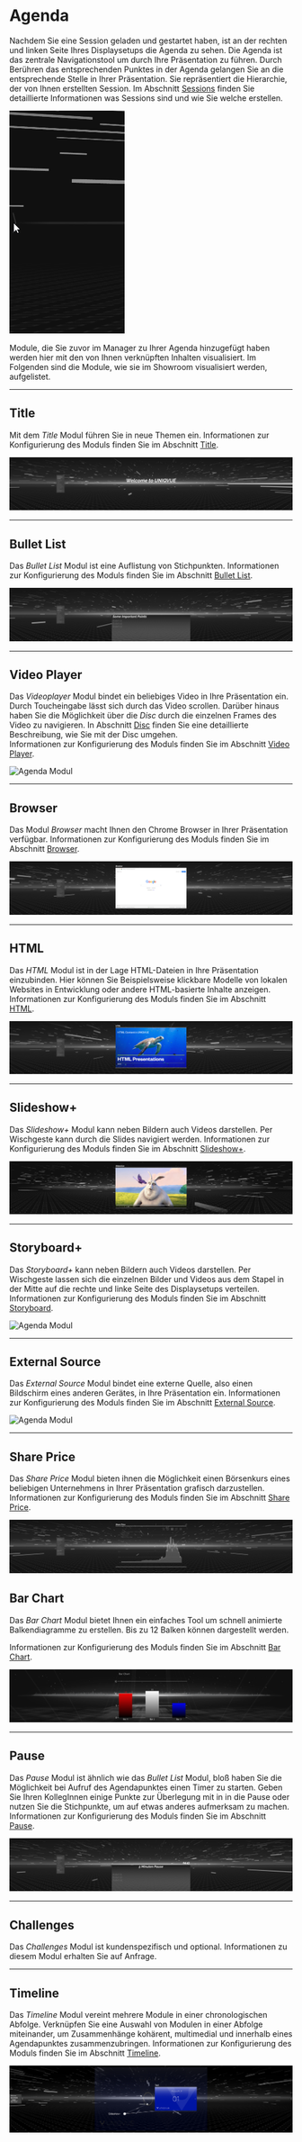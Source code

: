 # Agenda

Nachdem Sie eine Session geladen und gestartet haben, ist an der rechten und linken Seite Ihres Displaysetups die Agenda zu sehen. Die Agenda ist das zentrale Navigationstool um durch Ihre Präsentation zu führen. Durch Berühren das entsprechenden Punktes in der Agenda gelangen Sie an die entsprechende Stelle in Ihrer Präsentation. Sie repräsentiert die Hierarchie, der von Ihnen erstellten Session. Im Abschnitt [Sessions](006_sessions.md) finden Sie detaillierte Informationen was Sessions sind und wie Sie welche erstellen.

![AgendaRoadmap](img/Showroom/Disc_Gifs/Agenda_InOut.gif)

Module, die Sie zuvor im Manager zu Ihrer Agenda hinzugefügt haben werden hier mit den von Ihnen verknüpften Inhalten visualisiert. Im Folgenden sind die Module, wie sie im Showroom visualisiert werden, aufgelistet. 
***
## Title

Mit dem *Title* Modul führen Sie in neue Themen ein.
Informationen zur Konfigurierung des Moduls finden Sie im Abschnitt [Title](012_title.md).


![Agenda Modul](img/Showroom/Agenda_Headline.png)
***
## Bullet List

Das *Bullet List* Modul ist eine Auflistung von Stichpunkten.
Informationen zur Konfigurierung des Moduls finden Sie im Abschnitt [Bullet List](013_bulletlist.md).

![Agenda Modul](img/Showroom/Agenda_Bulletlist.png)
***

## Video Player

Das *Videoplayer* Modul bindet ein beliebiges Video in Ihre Präsentation ein. Durch Toucheingabe lässt sich durch das Video scrollen. Darüber hinaus haben Sie die Möglichkeit über die *Disc* durch die einzelnen Frames des Video zu navigieren. In Abschnitt [Disc](057_disc.md) finden Sie eine detaillierte Beschreibung, wie Sie mit der Disc umgehen.  
Informationen zur Konfigurierung des Moduls finden Sie im Abschnitt [Video Player](017_videoplayer.md).

![Agenda Modul](img/Showroom/Agenda_Videoplayer.png)

***
## Browser

Das Modul *Browser* macht Ihnen den Chrome Browser in Ihrer Präsentation verfügbar. 
Informationen zur Konfigurierung des Moduls finden Sie im Abschnitt [Browser](014_browser.md).

![Agenda Modul](img/Showroom/Agenda_Browser.png)

***

## HTML

Das *HTML* Modul ist in der Lage HTML-Dateien in Ihre Präsentation einzubinden. Hier können Sie Beispielsweise klickbare Modelle von lokalen Websites in Entwicklung oder andere HTML-basierte Inhalte anzeigen.
Informationen zur Konfigurierung des Moduls finden Sie im Abschnitt [HTML](015_html.md).

![Agenda Modul](img/Showroom/Agenda_HTML_2.png)
<!---
***

## Slideshow

Das *Slideshow* Modul ist eine Bildergallerie, die per Wischgeste bedient wird. 
Informationen zur Konfigurierung des Moduls finden Sie in Abschnitt Module im Abschnitt [Slideshow](Module_Manager/slideshow.md).

![Agenda Modul](../img/Showroom/Agenda_Slideshow.png)
--->
***
## Slideshow+

Das *Slideshow+* Modul kann neben Bildern auch Videos darstellen. Per Wischgeste kann durch die Slides navigiert werden. 
Informationen zur Konfigurierung des Moduls finden Sie im Abschnitt [Slideshow+](019_slideshowplus.md).

![Agenda Modul](img/Showroom/Agenda_Slideshowplus.png)
***
<!--
## Storyboard

Das *Storyboard* Modul ist ein hilfreiches Tool um Bspw. ganze Bildsequenzen auf Ihrem Displaysetup auszulegen um einen besseren Überblick zubekommen. Per Wischgeste lassen sich die einzelnen Bilder aus dem Stapel in der Mitte auf die rechte und linke Seite des Displaysetups verteilen.
Informationen zur Konfigurierung des Moduls finden Sie in Abschnitt Module im Abschnitt [Storyboard](Module_Manager/storyboard.md).

![Agenda Modul](img/Showroom/Agenda_Storyboard-1.png)
![Agenda Modul](img/Showroom/Agenda_Storyboard-2.png)
***
-->
## Storyboard+

Das *Storyboard+* kann neben Bildern auch Videos darstellen. Per Wischgeste lassen sich die einzelnen Bilder und Videos aus dem Stapel in der Mitte auf die rechte und linke Seite des Displaysetups verteilen.
Informationen zur Konfigurierung des Moduls finden Sie im Abschnitt [Storyboard](022_storyboardplus.md).

![Agenda Modul](img/Showroom/Agenda_Storyboardplus.png)
***

## External Source

Das *External Source* Modul bindet eine externe Quelle, also einen Bildschirm eines anderen Gerätes, in Ihre Präsentation ein.
Informationen zur Konfigurierung des Moduls finden Sie im Abschnitt [External Source](021_externalsource.md).

![Agenda Modul](img/Showroom/Agenda_ExternalSource.png)
***
## Share Price

Das *Share Price* Modul bieten ihnen die Möglichkeit einen Börsenkurs eines beliebigen Unternehmens in Ihrer Präsentation grafisch darzustellen.
Informationen zur Konfigurierung des Moduls finden Sie im Abschnitt [Share Price](018_shareprice.md).

![Agenda Modul](img/Showroom/Agenda_SharePrice.png)


## Bar Chart
Das *Bar Chart* Modul bietet Ihnen ein einfaches Tool um schnell animierte Balkendiagramme zu erstellen. Bis zu 12 Balken können dargestellt werden.

Informationen zur Konfigurierung des Moduls finden Sie im Abschnitt [Bar Chart](020_barchart.md).

![Agenda Modul](img/Showroom/Agenda_BarChart.png)

***
## Pause

Das *Pause* Modul ist ähnlich wie das *Bullet List* Modul, bloß haben Sie die Möglichkeit bei Aufruf des Agendapunktes einen Timer zu starten. Geben Sie Ihren KollegInnen einige Punkte zur Überlegung mit in in die Pause oder nutzen Sie die Stichpunkte, um auf etwas anderes aufmerksam zu machen. Informationen zur Konfigurierung des Moduls finden Sie im Abschnitt [Pause](016_pause.md).

![Agenda Modul](img/Showroom/Agenda_Pause.png)
***
## Challenges

Das *Challenges* Modul ist kundenspezifisch und optional. Informationen zu diesem Modul erhalten Sie auf Anfrage.


***
## Timeline

Das *Timeline* Modul vereint mehrere Module in einer chronologischen Abfolge. Verknüpfen Sie eine Auswahl von Modulen in einer Abfolge miteinander, um Zusammenhänge kohärent, multimedial und innerhalb eines Agendapunktes zusammenzubringen. Informationen zur Konfigurierung des Moduls finden Sie im Abschnitt [Timeline](025_timeline.md).

![Agenda Modul](img/Showroom/Agenda_Timeline.png)
<!---
Folgende Module stehen Ihnen innerhalb einer Station jeweils zur Verfügung:

- Videoplayer
- Slideshow+
- Browser
- HTML
- Live Input
--->
